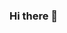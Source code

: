 ### Hi there 👋

<!--
 Hi, I’m Jacob Flaxman
👀 I am interested in embedded systems and full-stack development 
🌱 I’m an software developer intern at ResMed.
🎓 I am working towards a bachelors in Computer Engineering at SDSU
-->
